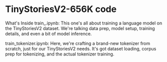 # TinyStoriesV2-656K code

What's Inside
train_.ipynb: This one's all about training a language model on the TinyStoriesV2 dataset. We're talking data prep, model setup, training details, and even a bit of model inference.

train_tokenizer.ipynb: Here, we're crafting a brand-new tokenizer from scratch, just for our TinyStoriesV2 needs. It's got dataset loading, corpus prep for tokenizing, and the actual tokenizer training.
